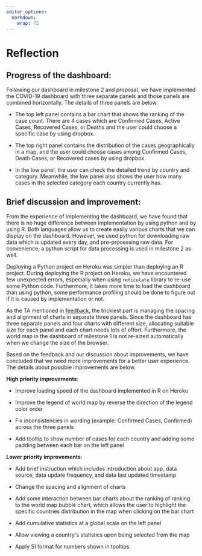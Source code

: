 ```yaml
---
editor_options: 
  markdown: 
    wrap: 72
---
```


# Reflection

## Progress of the dashboard:

Following our dashboard in milestone 2 and proposal, we have implemented
the COVID-19 dashboard with three separate panels and those panels are
combined horizontally. The details of three panels are below.

-   The top left panel contains a bar chart that shows the ranking of
    the case count. There are 4 cases which are Confirmed Cases, Active
    Cases, Recovered Cases, or Deaths and the user could choose a
    specific case by using dropbox.

-   The top right panel contains the distribution of the cases
    geographically in a map, and the user could choose cases among
    Confirmed Cases, Death Cases, or Recovered cases by using dropbox.

-   In the low panel, the user can check the detailed trend by country
    and category. Meanwhile, the low panel also shows the user how many
    cases in the selected category each country currently has.

## Brief discussion and improvement:

From the experience of implementing the dashboard, we have found that
there is no huge difference between implementation by using python and
by using R. Both languages allow us to create easily various charts that
we can display on the dashboard. However, we used python for downloading
raw data which is updated every day, and pre-processing raw data. For
convenience, a python script for data processing is used in milestone 2
as well.

Deploying a Python project on Heroku was simpler than deploying an R
project. During deploying the R project on Heroku, we have encountered
few unexpected errors, especially when using `reticulate` library to
re-use some Python code. Furthermore, it takes more time to load the
dashboard than using python, some performance profiling should be done
to figure out if it is caused by implementation or not.

As the TA mentioned in
[feedback](https://github.com/UBC-MDS/DSCI_532_Group_12/issues/44), the
trickiest part is managing the spacing and alignment of charts in
separate three panels. Since the dashboard has three separate panels and
four charts with different size, allocating suitable size for each panel
and each chart needs lots of effort. Furthermore, the world map in the
dashboard of milestone 1 is not re-sized automatically when we change
the size of the browser.

Based on the feedback and our discussion about improvements, we have
concluded that we need more improvements for a better user experience.
The details about possible improvements are below.

**High priority improvements**:

-   Improve loading speed of the dashboard implemented in R on Heroku

-   Improve the legend of world map by reverse the direction of the
    legend color order

-   Fix inconsistencies in wording (example: Confirmed Cases, Confirmed)
    across the three panels

-   Add tooltip to show number of cases for each country and adding some
    padding between each bar on the left panel

**Lower priority improvements**:

-   Add brief instruction which includes introduction about app, data
    source, data update frequency, and data last updated timestamp

-   Change the spacing and alignment of charts

-   Add some interaction between bar charts about the ranking of ranking
    to the world map bubble chart, which allows the user to highlight
    the specific countries distribution in the map when clicking on the
    bar chart

-   Add cumulative statistics at a global scale on the left panel

-   Allow viewing a country's statistics upon being selected from the
    map

-   Apply SI format for numbers shown in tooltips
